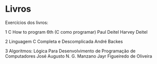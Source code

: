 # Livros
 Exercícios dos livros:
  
  1 C How to program 6th (C como programar)
      Paul Deitel
      Harvey Deitel
    
  2 Linguagem C Completa e Descomplicada
      André Backes
      
  3 Algoritmos: Lógica Para Desenvolvimento de Programação de Computadores
      José Augusto N. G. Manzano
      Jayr Figueiredo de Oliveira
